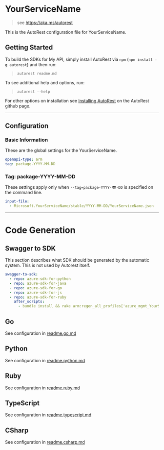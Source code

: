 # YourServiceName

> see https://aka.ms/autorest

This is the AutoRest configuration file for YourServiceName.

## Getting Started

To build the SDKs for My API, simply install AutoRest via `npm` (`npm install -g autorest`) and then run:

> `autorest readme.md`

To see additional help and options, run:

> `autorest --help`

For other options on installation see [Installing AutoRest](https://aka.ms/autorest/install) on the AutoRest github page.

---

## Configuration

### Basic Information

These are the global settings for the YourServiceName.

```yaml
openapi-type: arm
tag: package-YYYY-MM-DD
```

### Tag: package-YYYY-MM-DD

These settings apply only when `--tag=package-YYYY-MM-DD` is specified on the command line.

```yaml $(tag) == 'package-YYYY-MM-DD'
input-file:
  - Microsoft.YourServiceName/stable/YYYY-MM-DD/YourServiceName.json
```

---

# Code Generation

## Swagger to SDK

This section describes what SDK should be generated by the automatic system.
This is not used by Autorest itself.

```yaml $(swagger-to-sdk)
swagger-to-sdk:
  - repo: azure-sdk-for-python
  - repo: azure-sdk-for-java
  - repo: azure-sdk-for-go
  - repo: azure-sdk-for-js
  - repo: azure-sdk-for-ruby
    after_scripts:
      - bundle install && rake arm:regen_all_profiles['azure_mgmt_YourServiceName']
```

## Go

See configuration in [readme.go.md](https://github.com/Azure/adx-documentation-pr/blob/master/samplefiles/readme.go.md)

## Python

See configuration in [readme.python.md](https://github.com/Azure/adx-documentation-pr/blob/master/samplefiles/readme.python.md)

## Ruby

See configuration in [readme.ruby.md](https://github.com/Azure/adx-documentation-pr/blob/master/samplefiles/readme.ruby.md)

## TypeScript

See configuration in [readme.typescript.md](https://github.com/Azure/adx-documentation-pr/blob/master/samplefiles/readme.typescript.md)

## CSharp

See configuration in [readme.csharp.md](https://github.com/Azure/adx-documentation-pr/blob/master/samplefiles/readme.chsarp.md)
